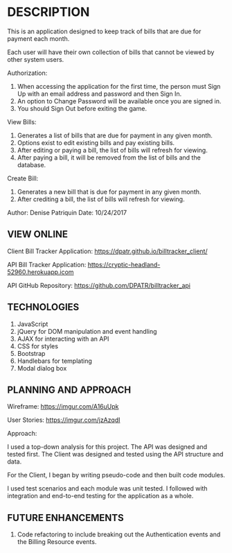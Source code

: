   # DESCRIPTION

  This is an application designed to keep track of bills that are due for payment each month.

  Each user will have their own collection of bills that cannot be viewed by other system users.

  Authorization:

  1. When accessing the application for the first time, the person must Sign Up with an email address and password and then Sign In.
  2. An option to Change Password will be available once you are signed in.
  3. You should Sign Out before exiting the game.

  View Bills:

  1. Generates a list of bills that are due for payment in any given month.
  2. Options exist to edit existing bills and pay existing bills.
  3. After editing or paying a bill, the list of bills will refresh for viewing.
  4. After paying a bill, it will be removed from the list of bills and the database.

  Create Bill:

  1. Generates a new bill that is due for payment in any given month.
  2. After crediting a bill, the list of bills will refresh for viewing.

  Author: Denise Patriquin Date: 10/24/2017

## VIEW ONLINE

Client Bill Tracker Application:  https://dpatr.github.io/billtracker_client/

API Bill Tracker Application:  https://cryptic-headland-52960.herokuapp.icom

API GitHub Repository:  https://github.com/DPATR/billtracker_api

## TECHNOLOGIES

1. JavaScript
2. jQuery for DOM manipulation and event handling
3. AJAX for interacting with an API
4. CSS for styles
5. Bootstrap
6. Handlebars for templating
7. Modal dialog box

## PLANNING AND APPROACH

Wireframe: https://imgur.com/A16uUpk

User Stories: https://imgur.com/jzAzqdI

Approach:

I used a top-down analysis for this project.  The API was designed and tested first.  The Client was designed and tested using the API structure and data.

For the Client, I began by writing pseudo-code and then built code modules.

I used test scenarios and each module was unit tested.  I followed with integration and end-to-end testing for the application as a whole.

## FUTURE ENHANCEMENTS

1. Code refactoring to include breaking out the Authentication events and the Billing Resource events.

